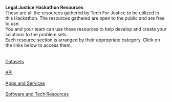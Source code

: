 <strong>Legal Justice Hackathon Resources</strong><br>
These are all the resources gathered by Tech For Justice to be utilized in this Hackathon. The resources gathered are open to the public and are free to use.<br>
You and your team can use these resources to help develop and create your solutions to the problem sets.<br>
Each resource section is arranged by their appropriate category. Click on the links below to access them.<br>
<br>
<br>
<a href="https://github.com/TechForJustice/Datasets-API-Tech-Resources/blob/master/Datasets.md">Datasets</a><br>
<br>
<a href="https://github.com/TechForJustice/Datasets-API-Tech-Resources/blob/master/API.md">API</a><br>
<br>
<a href="https://github.com/TechForJustice/Datasets-API-Tech-Resources/blob/master/Apps%20%26%20Services.md">Apps and Services</a><br>
<br>
<a href="https://github.com/TechForJustice/Datasets-API-Tech-Resources/blob/master/Software%20and%20Tech%20.md">Software and Tech Resources</a><br>





